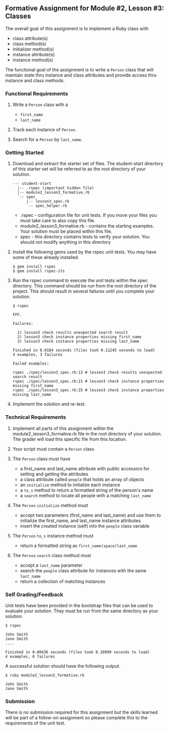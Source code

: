 ## Formative Assignment for Module #2, Lesson #3: Classes

The overall goal of this assignment is to implement a Ruby class with

- class attribute(s)
- class method(s)
- initializer method(s)
- instance attribute(s)
- instance method(s)

The functional goal of the assignment is to write a `Person` class that
will maintain state thru instance and class attributes and provide access
thru instance and class methods.

### Functional Requirements

1. Write a `Person` class with a 

    - `first_name`
    - `last_name`

2. Track each instance of `Person`.

3. Search for a `Person` by `last_name`.

### Getting Started

1. Download and extract the starter set of files. The student-start 
directory of this starter set will be referred to as the root directory
of your solution.

    ```text
    --- student-start
      |-- .rspec (important hidden file)
      |-- module2_lesson3_formative.rb
      `-- spec
          |-- lesson3_spec.rb
          `-- spec_helper.rb
    ```

    * .rspec - configuration file for unit tests. If you move your files you must take 
    care to also copy this file.
    * module2_lesson3_formative.rb - contains the starting examples.
    Your solution must be placed within this file.
    * spec - this directory contains tests to verify your solution. You should
    not modify anything in this directory

2. Install the following gems used by the rspec unit tests. You may have
some of these already installed.

    ```shell
    $ gem install rspec
    $ gem install rspec-its
    ```

3. Run the rspec command to execute the unit tests within the spec
directory. This command should be run from the root directory of the
project. This should result in several failures until you complete your
solution.

    ```shell
    $ rspec

    FFF.

    Failures:

      1) lesson3 check results unexpected search result
      2) lesson3 check instance properties missing first_name
      3) lesson3 check instance properties missing last_name

    Finished in 0.0184 seconds (files took 0.11245 seconds to load)
    4 examples, 3 failures

    Failed examples:

    rspec ./spec/lesson3_spec.rb:13 # lesson3 check results unexpected search result
    rspec ./spec/lesson3_spec.rb:21 # lesson3 check instance properties missing first_name
    rspec ./spec/lesson3_spec.rb:25 # lesson3 check instance properties missing last_name
    ```

4. Implement the solution and re-test. 

### Technical Requirements

1. Implement all parts of this assignment within the module2_lesson3_formative.rb 
file in the root directory of your solution. The grader will load this specific
file from this location.
 
2. Your script must contain a `Person` class

3. The `Person` class must have

    * a first_name and last_name attribute with public accessors
      for setting and getting the attributes
    * a class attribute called `people` that holds an array of objects
    * an `initialize` method to initialize each instance
    * a `to_s` method to return a formatted string of the person's name
    * a `search` method to locate all people with a matching `last_name`
  
4. The `Person` `initialize` method must

    * accept two parameters (first_name and last_name) and use them to
      initialize the first_name, and last_name instance attributes.
    * insert the created instance (self) into the `people` class variable

5. The `Person` `to_s` instance method must

    * return a formatted string as `first_name(space)last_name`

6. The `Person` `search` class method must

    * accept a `last_name` parameter
    * search the `people` class attribute for instances with the same `last_name`
    * return a collection of matching instances

### Self Grading/Feedback

Unit tests have been provided in the bootstrap files that can be
used to evaluate your solution. They must be run from the same directory
as your solution.

```shell
$ rspec

John Smith
Jane Smith
....

Finished in 0.00436 seconds (files took 0.10999 seconds to load)
4 examples, 0 failures
```

A successful solution should have the following output.

```shell
$ ruby module2_lesson3_formative.rb

John Smith
Jane Smith
```

### Submission

There is no submission required for this assignment but the 
skills learned will be part of a follow-on assignment so 
please complete this to the requirements of the unit test.
